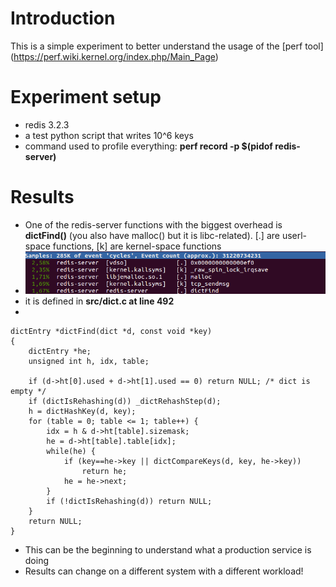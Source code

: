 # Introduction
This is a simple experiment to better understand the usage of the [perf tool] (https://perf.wiki.kernel.org/index.php/Main_Page)

# Experiment setup
* redis 3.2.3
* a test python script that writes 10^6 keys
* command used to profile everything: **perf record -p $(pidof redis-server)**

# Results
* One of the redis-server functions with the biggest overhead is **dictFind()** (you also have malloc() but it is libc-related). [.] are userl-space functions, [k] are kernel-space functions
* ![Perf report](screenshots/perf_report.png?raw=true "Perf report")
* it is defined in **src/dict.c at line 492**
* 
```
dictEntry *dictFind(dict *d, const void *key)
{
    dictEntry *he;
    unsigned int h, idx, table;

    if (d->ht[0].used + d->ht[1].used == 0) return NULL; /* dict is empty */
    if (dictIsRehashing(d)) _dictRehashStep(d);
    h = dictHashKey(d, key);
    for (table = 0; table <= 1; table++) {
        idx = h & d->ht[table].sizemask;
        he = d->ht[table].table[idx];
        while(he) {
            if (key==he->key || dictCompareKeys(d, key, he->key))
                return he;
            he = he->next;
        }
        if (!dictIsRehashing(d)) return NULL;
    }
    return NULL;
}
```
* This can be the beginning to understand what a production service is doing
* Results can change on a different system with a different workload!

